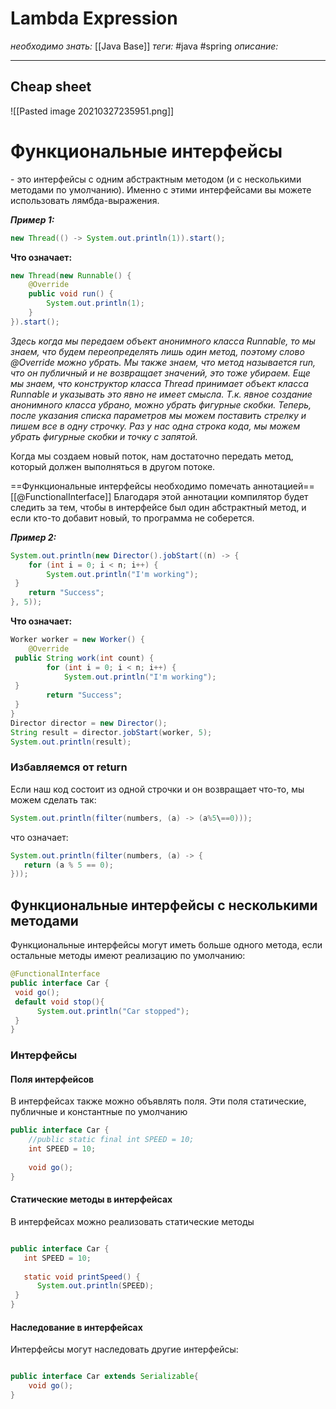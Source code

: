 # Lambda Expression
*необходимо знать:* [[Java Base]]
*теги:* #java #spring 
*описание:*

---

## Cheap sheet
![[Pasted image 20210327235951.png]]
# Функциональные интерфейсы
\- это интерфейсы с одним абстрактным методом (и с несколькими методами по умолчанию). Именно с этими интерфейсами вы можете использовать лямбда-выражения.

***Пример 1:***
```java
new Thread(() -> System.out.println(1)).start();
```
**Что означает:**
```java
new Thread(new Runnable() {  
	@Override  
	public void run() {  
		System.out.println(1);  
	}  
}).start();  
```
*Здесь когда мы передаем объект анонимного класса Runnable, то мы знаем, что будем переопределять лишь один метод, поэтому слово @Override можно убрать. Мы также знаем, что метод называется run, что он публичный и не возвращает значений, это тоже убираем. Еще мы знаем, что конструктор класса Thread принимает объект класса Runnable и указывать это явно не имеет смысла. Т.к. явное создание анонимного класса убрано, можно убрать фигурные скобки. Теперь, после указания списка параметров мы можем поставить стрелку и пишем все в одну строчку. Раз у нас одна строка кода, мы можем убрать фигурные скобки и точку с запятой.*

Когда мы создаем новый поток, нам достаточно передать метод, который должен выполняться в другом потоке.

==Функциональные интерфейсы необходимо помечать аннотацией== [[@FunctionalInterface]]
Благодаря этой аннотации компилятор будет следить за тем, чтобы в интерфейсе был один абстрактный метод, и если кто-то добавит новый, то программа не соберется. 

***Пример 2:***
```java
System.out.println(new Director().jobStart((n) -> {  
    for (int i = 0; i < n; i++) {  
        System.out.println("I'm working");  
 }  
    return "Success";  
}, 5));
```
**Что означает:**
```java
Worker worker = new Worker() {  
    @Override  
 public String work(int count) {  
        for (int i = 0; i < n; i++) {  
            System.out.println("I'm working");  
 }  
        return "Success";  
 }  
}  
Director director = new Director();  
String result = director.jobStart(worker, 5);  
System.out.println(result);  
```
  
  
### Избавляемся от return
Если наш код состоит из одной строчки и он возвращает что-то, мы можем сделать так:
```java
System.out.println(filter(numbers, (a) -> (a%5\==0)));
```
что означает:
```java
System.out.println(filter(numbers, (a) -> {  
   return (a % 5 == 0);  
}));
```


## Функциональные интерфейсы с несколькими методами
Функциональные интерфейсы могут иметь больше одного метода, если остальные методы имеют реализацию по умолчанию:
```java
@FunctionalInterface  
public interface Car {  
 void go();  
 default void stop(){  
      System.out.println("Car stopped");  
 }  
}
```

### Интерфейсы
#### Поля интерфейсов
В интерфейсах также можно объявлять поля. Эти поля статические, публичные и константные по умолчанию
```java
public interface Car {  
	//public static final int SPEED = 10;
	int SPEED = 10;  
	
	void go();  
}
```

#### Статические методы в интерфейсах
В интерфейсах можно реализовать статические методы
```java

public interface Car {  
   int SPEED = 10;  
  
   static void printSpeed() {  
      System.out.println(SPEED);  
 }  
}
```

#### Наследование в интерфейсах
Интерфейсы могут наследовать другие интерфейсы:
```java

public interface Car extends Serializable{  
	void go();
}
```